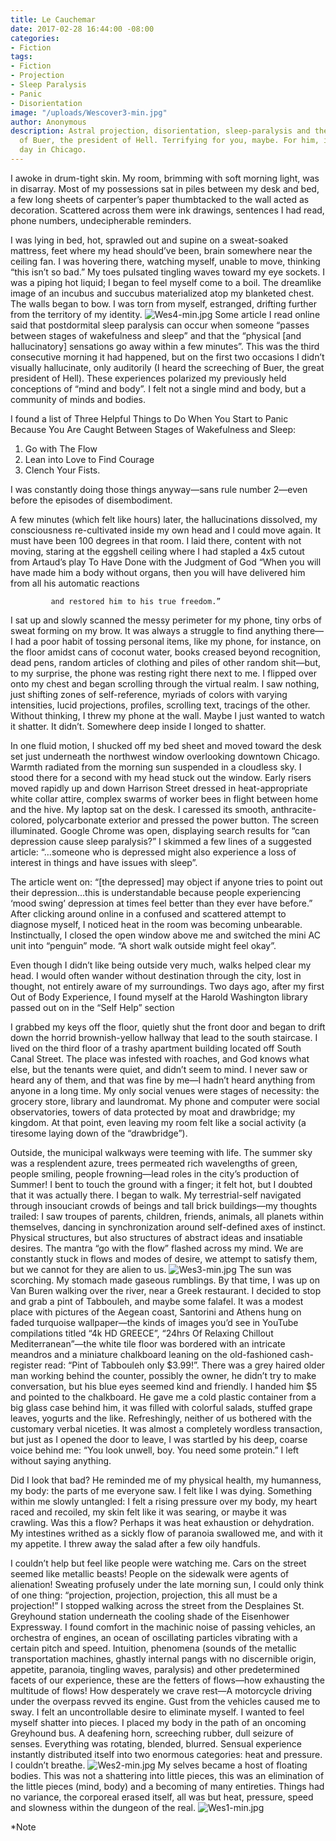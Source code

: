 ```yaml
---
title: Le Cauchemar
date: 2017-02-28 16:44:00 -08:00
categories:
- Fiction
tags:
- Fiction
- Projection
- Sleep Paralysis
- Panic
- Disorientation
image: "/uploads/Wescover3-min.jpg"
author: Anonymous
description: Astral projection, disorientation, sleep-paralysis and the screeching
  of Buer, the president of Hell. Terrifying for you, maybe. For him, it's just another
  day in Chicago.
---
```


I awoke in drum-tight skin. My room, brimming with soft morning light, was in disarray. Most of my possessions sat in piles between my desk and bed, a few long sheets of carpenter’s paper thumbtacked to the wall acted as decoration. Scattered across them were ink drawings, sentences I had read, phone numbers, undecipherable reminders. 

I was lying in bed, hot, sprawled out and supine on a sweat-soaked mattress, feet where my head should’ve been, brain somewhere near the ceiling fan. I was hovering there, watching myself, unable to move, thinking “this isn’t so bad.” My toes pulsated tingling waves toward my eye sockets. I was a piping hot liquid; I began to feel myself come to a boil. The dreamlike image of an incubus and succubus materialized atop my blanketed chest. The walls began to bow. I was torn from myself, estranged, drifting further from the territory of my identity.
![Wes4-min.jpg](/uploads/Wes4-min.jpg)
Some article I read online said that postdormital sleep paralysis can occur when someone “passes between stages of wakefulness and sleep” and that the “physical [and hallucinatory] sensations go away within a few minutes”. This was the third consecutive morning it had happened, but on the first two occasions I didn’t visually hallucinate, only auditorily (I heard the screeching of Buer, the great president of Hell). These experiences polarized my previously held conceptions of “mind and body”. I felt not a single mind and body, but a community of minds and bodies. 

I found a list of Three Helpful Things to Do When You Start to Panic Because You Are Caught Between Stages of Wakefulness and Sleep: 

1. Go with The Flow 
2. Lean into Love to Find Courage 
3. Clench Your Fists. 

I was constantly doing those things anyway—sans rule number 2—even before the episodes of disembodiment.

A few minutes (which felt like hours) later, the hallucinations dissolved, my consciousness re-cultivated inside my own head and I could move again. It must have been 100 degrees in that room. I laid there, content with not moving, staring at the eggshell ceiling where I had stapled a 4x5 cutout from Artaud’s play To Have Done with the Judgment of God
            “When you will have made him a body without organs,
             then you will have delivered him from all his automatic reactions

             and restored him to his true freedom.”
I sat up and slowly scanned the messy perimeter for my phone, tiny orbs of sweat forming on my brow. It was always a struggle to find anything there—I had a poor habit of tossing personal items, like my phone, for instance, on the floor amidst cans of coconut water, books creased beyond recognition, dead pens, random articles of clothing and piles of other random shit—but, to my surprise, the phone was resting right there next to me. I flipped over onto my chest and began scrolling through the virtual realm. I saw nothing, just shifting zones of self-reference, myriads of colors with varying intensities, lucid projections, profiles, scrolling text, tracings of the other. Without thinking, I threw my phone at the wall. Maybe I just wanted to watch it shatter. It didn’t. Somewhere deep inside I longed to shatter.

In one fluid motion, I shucked off my bed sheet and moved toward the desk set just underneath the northwest window overlooking downtown Chicago. Warmth radiated from the morning sun suspended in a cloudless sky. I stood there for a second with my head stuck out the window. Early risers moved rapidly up and down Harrison Street dressed in heat-appropriate white collar attire, complex swarms of worker bees in flight between home and the hive. My laptop sat on the desk. I caressed its smooth, anthracite-colored, polycarbonate exterior and pressed the power button. The screen illuminated. Google Chrome was open, displaying search results for “can depression cause sleep paralysis?” I skimmed a few lines of a suggested article: “…someone who is depressed might also experience a loss of interest in things and have issues with sleep”. 

The article went on: “[the depressed] may object if anyone tries to point out their depression…this is understandable because people experiencing ‘mood swing’ depression at times feel better than they ever have before.” After clicking around online in a confused and scattered attempt to diagnose myself, I noticed heat in the room was becoming unbearable. Instinctually, I closed the open window above me and switched the mini AC unit into “penguin” mode. “A short walk outside might feel okay”.

Even though I didn’t like being outside very much, walks helped clear my head. I would often wander without destination through the city, lost in thought, not entirely aware of my surroundings. Two days ago, after my first Out of Body Experience, I found myself at the Harold Washington library passed out on in the “Self Help” section

I grabbed my keys off the floor, quietly shut the front door and began to drift down the horrid brownish-yellow hallway that lead to the south staircase. I lived on the third floor of a trashy apartment building located off South Canal Street. The place was infested with roaches, and God knows what else, but the tenants were quiet, and didn’t seem to mind. I never saw or heard any of them, and that was fine by me—I hadn’t heard anything from anyone in a long time. My only social venues were stages of necessity: the grocery store, library and laundromat. My phone and computer were social observatories, towers of data protected by moat and drawbridge; my kingdom. At that point, even leaving my room felt like a social activity (a tiresome laying down of the “drawbridge”).


Outside, the municipal walkways were teeming with life. The summer sky was a resplendent azure, trees permeated rich wavelengths of green, people smiling, people frowning—lead roles in the city’s production of Summer! I bent to touch the ground with a finger; it felt hot, but I doubted that it was actually there. I began to walk. My terrestrial-self navigated through insouciant crowds of beings and tall brick buildings—my thoughts trailed: I saw troupes of parents, children, friends, animals, all planets within themselves, dancing in synchronization around self-defined axes of instinct. Physical structures, but also structures of abstract ideas and insatiable desires. The mantra “go with the flow” flashed across my mind. We are constantly stuck in flows and modes of desire, we attempt to satisfy them, but we cannot for they are alien to us.
![Wes3-min.jpg](/uploads/Wes3-min.jpg)
The sun was scorching. My stomach made gaseous rumblings. By that time, I was up on Van Buren walking over the river, near a Greek restaurant. I decided to stop and grab a pint of Tabbouleh, and maybe some falafel. It was a modest place with pictures of the Aegean coast, Santorini and Athens hung on faded turquoise wallpaper—the kinds of images you’d see in YouTube compilations titled “4k HD GREECE”, “24hrs Of Relaxing Chillout Mediterranean”—the white tile floor was bordered with an intricate meandros and a miniature chalkboard leaning on the old-fashioned cash-register read: “Pint of Tabbouleh only $3.99!”. There was a grey haired older man working behind the counter, possibly the owner, he didn’t try to make conversation, but his blue eyes seemed kind and friendly. I handed him $5 and pointed to the chalkboard. He gave me a cold plastic container from a big glass case behind him, it was filled with colorful salads, stuffed grape leaves, yogurts and the like. Refreshingly, neither of us bothered with the customary verbal niceties. It was almost a completely wordless transaction, but just as I opened the door to leave, I was startled by his deep, coarse voice behind me: “You look unwell, boy. You need some protein.” I left without saying anything. 

Did I look that bad? He reminded me of my physical health, my humanness, my body: the parts of me everyone saw. I felt like I was dying. Something within me slowly untangled: I felt a rising pressure over my body, my heart raced and recoiled, my skin felt like it was searing, or maybe it was crawling. Was this a flow? Perhaps it was heat exhaustion or dehydration. My intestines writhed as a sickly flow of paranoia swallowed me, and with it my appetite. I threw away the salad after a few oily handfuls. 

I couldn’t help but feel like people were watching me. Cars on the street seemed like metallic beasts! People on the sidewalk were agents of alienation! Sweating profusely under the late morning sun, I could only think of one thing: “projection, projection, projection, this all must be a projection!” I stopped walking across the street from the Desplaines St. Greyhound station underneath the cooling shade of the Eisenhower Expressway. I found comfort in the machinic noise of passing vehicles, an orchestra of engines, an ocean of oscillating particles vibrating with a certain pitch and speed. Intuition, phenomena (sounds of the metallic transportation machines, ghastly internal pangs with no discernible origin, appetite, paranoia, tingling waves, paralysis) and other predetermined facets of our experience, these are the fetters of flows—how exhausting the multitude of flows! How desperately we crave rest—A motorcycle driving under the overpass revved its engine. Gust from the vehicles caused me to sway.  I felt an uncontrollable desire to eliminate myself. I wanted to feel myself shatter into pieces. I placed my body in the path of an oncoming Greyhound bus. A deafening horn, screeching rubber, dull seizure of senses. Everything was rotating, blended, blurred. Sensual experience instantly distributed itself into two enormous categories: heat and pressure. I couldn’t breathe. 
![Wes2-min.jpg](/uploads/Wes2-min.jpg)
My selves became a host of floating bodies. This was not a shattering into little pieces, this was an elimination of the little pieces (mind, body) and a becoming of many entireties. Things had no variance, the corporeal erased itself, all was but heat, pressure, speed and slowness within the dungeon of the real.
![Wes1-min.jpg](/uploads/Wes1-min.jpg)


*Note